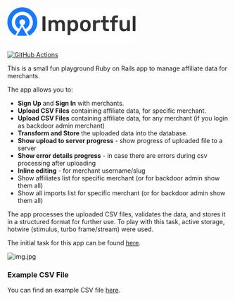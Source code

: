 ## ![Importful](app/assets/images/logo.svg)

[![GitHub Actions](https://github.com/ibalosh/importful/actions/workflows/ci.yml/badge.svg)](https://github.com/ibalosh/importful/actions)

This is a small fun playground Ruby on Rails app to manage affiliate data for merchants. 

The app allows you to:

- **Sign Up** and **Sign In** with merchants.
- **Upload CSV Files** containing affiliate data, for specific merchant.
- **Upload CSV Files** containing affiliate data, for any merchant (if you login as backdoor admin merchant)
- **Transform and Store** the uploaded data into the database.
- **Show upload to server progress** - show progress of uploaded file to a server 
- **Show error details progress** - in case there are errors during csv processing after uploading
- **Inline editing** - for merchant username/slug
- Show affiliates list for specific merchant (or for backdoor admin show them all)
- Show all imports list for specific merchant (or for backdoor admin show them all)

The app processes the uploaded CSV files, validates the data, and stores it in a structured format for further use.
To play with this task, active storage, hotwire (stimulus, turbo frame/stream) were used. 

The initial task for this app can be found [here](TASK.md).

![img.jpg](img.jpg)

### Example CSV File

You can find an example CSV file [here](examples/affiliates-small.csv).